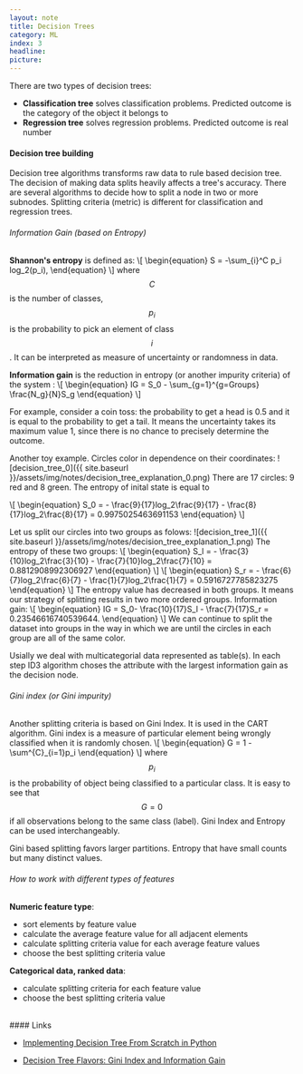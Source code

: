```yaml
---
layout: note
title: Decision Trees
category: ML
index: 3
headline:
picture:
---
```


There are two types of decision trees:

- **Classification tree** solves classification problems. Predicted outcome is the category of the object it belongs to
- **Regression tree** solves regression problems. Predicted outcome is real number

#### Decision tree building
Decision tree algorithms transforms raw data to rule based decision tree.
The decision of making data splits heavily affects a tree's accuracy. There are several algorithms to decide how to split a node in
two or more subnodes. Splitting criteria (metric) is different for classification and regression trees.

###### Information Gain (based on Entropy)
**Shannon's entropy** is defined as:
\\[
\begin{equation}
S = -\sum_{i}^C p_i log_2(p_i),
\end{equation}
\\]
where $$C$$ is the number of classes, $$p_i$$ is the probability to pick an element of class $$i$$.
It can be interpreted as measure of uncertainty or randomness in data.

**Information gain** is the reduction in entropy (or another impurity criteria) of the system :
\\[
\begin{equation}
IG = S_0 - \sum_{g=1}^{g=Groups} \frac{N_g}{N}S_g
\end{equation}
\\]

For example, consider a coin toss: the probability to get a head is 0.5 and it is equal to the probability to get a tail.
It means the uncertainty takes its maximum value 1, since there is no chance to precisely determine the outcome.

Another toy example. Circles color in dependence on their coordinates:
![decision_tree_0]({{ site.baseurl }}/assets/img/notes/decision_tree_explanation_0.png)
There are 17 circles: 9 red and 8 green.
The entropy of inital state is equal to

\\[
\begin{equation}
S_0 = - \frac{9}{17}log_2\frac{9}{17} - \frac{8}{17}log_2\frac{8}{17} = 0.9975025463691153
\end{equation}
\\]

Let us split our circles into two groups as folows:
![decision_tree_1]({{ site.baseurl }}/assets/img/notes/decision_tree_explanation_1.png)
The entropy of these two groups:
\\[
\begin{equation}
S_l = - \frac{3}{10}log_2\frac{3}{10} - \frac{7}{10}log_2\frac{7}{10} = 0.8812908992306927
\end{equation}
\\]
\\[
\begin{equation}
S_r = - \frac{6}{7}log_2\frac{6}{7} - \frac{1}{7}log_2\frac{1}{7} = 0.5916727785823275
\end{equation}
\\]
The entropy value has decreased in both groups. It means our strategy of splitting results in
two more ordered groups.
Information gain:
\\[
\begin{equation}
IG = S_0- \frac{10}{17}S_l - \frac{7}{17}S_r = 0.23546616740539644.
\end{equation}
\\]
We can continue to split the dataset into groups in the way in which we are until
the circles in each group are all of the same color.

Usially we deal with multicategorial data represented as table(s). In each step ID3 algorithm
choses the attribute with the largest information gain as the decision node.


###### Gini index (or Gini impurity)

Another splitting criteria is based on Gini Index. It is used in the CART algorithm.
Gini index is a measure of particular element being wrongly classified when it is randomly chosen.
\\[
\begin{equation}
G = 1 - \sum^{C}_{i=1}p_i
\end{equation}
\\]
where $$p_i$$ is the probability of object being classified to a particular class.
It is easy to see that $$G=0$$ if all observations belong to the same class (label).
Gini Index and Entropy can be used interchangeably.

Gini based splitting favors larger partitions. Entropy  that have small counts but many distinct values.

###### How to work with different types of features

__Numeric feature type__:
- sort elements by feature value
- calculate the average feature value for all adjacent elements
- calculate splitting criteria value for each average feature values
- choose the best splitting criteria value

__Categorical data, ranked data__:
- calculate splitting criteria for each  feature value
- choose the best splitting criteria value


<br>
#### Links

- [Implementing Decision Tree From Scratch in Python](https://medium.com/@penggongting/implementing-decision-tree-from-scratch-in-python-c732e7c69aea)

- [Decision Tree Flavors: Gini Index and Information Gain](http://www.learnbymarketing.com/481/decision-tree-flavors-gini-info-gain/)